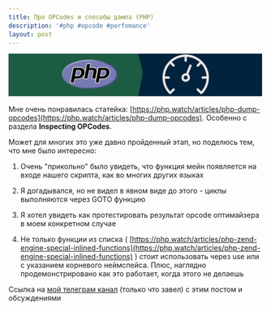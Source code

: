 ```yaml
---
title: Про OPCodes и способы дампа (PHP)
description: '#php #opcode #perfomance'
layout: post
---
```

<img src="/assets/2024-07-29-php-inspecting-opcodes-header.jpg" alt="PHP Performance" width="500">

Мне очень понравилась статейка: [https://php.watch/articles/php-dump-opcodes](https://php.watch/articles/php-dump-opcodes). Особенно с раздела **Inspecting OPCodes**.

Может для многих это уже давно пройденный этап, но поделюсь тем, что мне было интересно:

1) Очень "прикольно" было увидеть, что функция мейн появляется на входе нашего скрипта, как во многих других языках

2) Я догадывался, но не видел в явном виде до этого - циклы выполняются через GOTO функцию

3) Я хотел увидеть как протестировать результат opcode оптимайзера в моем конкретном случае

4) Не только функции из списка ( [https://php.watch/articles/php-zend-engine-special-inlined-functions](https://php.watch/articles/php-zend-engine-special-inlined-functions) ) стоит использовать через use или с указанием корневого неймспейса. Плюс, наглядно продемонстрировано как это работает, когда этого не делаешь

Ссылка на [мой телеграм канал](https://t.me/programming_ionov) (только что завел) с этим постом и обсуждениями
